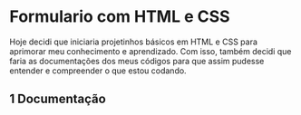 # Formulario com HTML e CSS

Hoje decidi que iniciaria projetinhos básicos em HTML e CSS para aprimorar meu conhecimento e aprendizado.
Com isso, também decidi que faria as documentações dos meus códigos para que assim pudesse entender e compreender o que estou codando.


## 1 Documentação 


